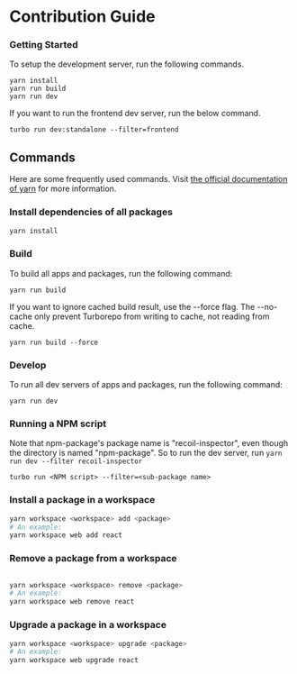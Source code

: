 # Contribution Guide

### Getting Started

To setup the development server, run the following commands.

```
yarn install
yarn run build
yarn run dev
```

If you want to run the frontend dev server, run the below command.

```
turbo run dev:standalone --filter=frontend
```

## Commands

Here are some frequently used commands. Visit [the official documentation of yarn](https://yarn.io/yarn-cli#commands) for more information.

### Install dependencies of all packages

```sh
yarn install
```

### Build

To build all apps and packages, run the following command:

```
yarn run build

```

If you want to ignore cached build result, use the --force flag.
The --no-cache only prevent Turborepo from writing to cache, not reading from cache.

```
yarn run build --force
```

### Develop

To run all dev servers of apps and packages, run the following command:

```
yarn run dev
```

### Running a NPM script

Note that npm-package's package name is "recoil-inspector", even though the directory is named "npm-package".
So to run the dev server, run `yarn run dev --filter recoil-inspector`

```
turbo run <NPM script> --filter=<sub-package name>
```

### Install a package in a workspace

```sh
yarn workspace <workspace> add <package>
# An example:
yarn workspace web add react

```

### Remove a package from a workspace

```sh

yarn workspace <workspace> remove <package>
# An example:
yarn workspace web remove react
```

### Upgrade a package in a workspace

```sh
yarn workspace <workspace> upgrade <package>
# An example:
yarn workspace web upgrade react

```
